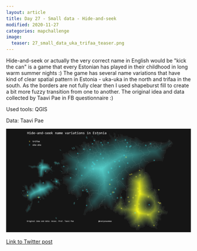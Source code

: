 ```yaml
---
layout: article
title: Day 27 - Small data - Hide-and-seek
modified: 2020-11-27
categories: mapchallenge
image:
  teaser: 27_small_data_uka_trifaa_teaser.png
---
```


  Hide-and-seek or actually the very correct name in English would be "kick the can" is a game that every Estonian has played in their childhood in long warm summer nights :) The game has several name variations that have kind of clear spatial pattern in Estonia - uka-uka in the north and trifaa in the south. As the borders are not fully clear then I used shapeburst fill to create a bit more fuzzy transition from one to another.  The original idea and data collected by Taavi Pae in FB questionnaire :)

Used tools: QGIS

Data: Taavi Pae


![image of categories](../../images/27_small_data_uka_trifaa.png)

[Link to Twitter post](https://twitter.com/evelynuuemaa/status/1332224459223298048)
